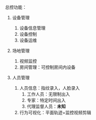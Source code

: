 总控功能：

1. 设备管理
   1. 设备信息管理
   2. 设备控制
   3. 设备运维
2. 场地管理
   1. 视频监控
   2. 房间管理：可控制房间内设备

3. 人员管理
   1. 人员信息：指纹录入，人脸录入
      1. 工作人员：无限制出入
      2. 专家：特定时间出入
      3. 代理监督人员：**未知**
   2. 行为可视化：平面轨迹+监控视频剪辑